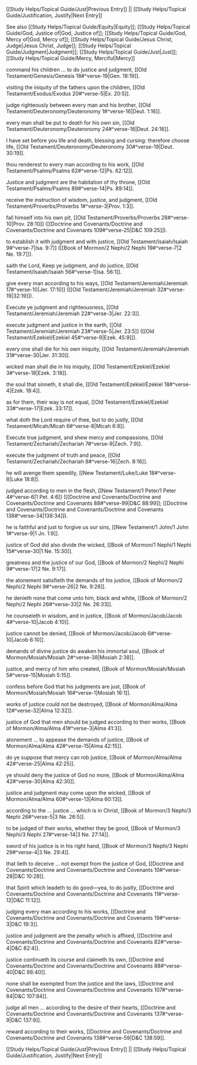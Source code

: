 [[Study Helps/Topical Guide/Just|Previous Entry]]  ||  [[Study Helps/Topical Guide/Justification, Justify|Next Entry]]

 See also [[Study Helps/Topical Guide/Equity|Equity]]; [[Study Helps/Topical Guide/God, Justice of|God, Justice of]]; [[Study Helps/Topical Guide/God, Mercy of|God, Mercy of]]; [[Study Helps/Topical Guide/Jesus Christ, Judge|Jesus Christ, Judge]]; [[Study Helps/Topical Guide/Judgment|Judgment]]; [[Study Helps/Topical Guide/Just|Just]]; [[Study Helps/Topical Guide/Mercy, Merciful|Mercy]]

 command his children ... to do justice and judgment, [[Old Testament/Genesis/Genesis 18#^verse-19|Gen. 18:19]].

 visiting the iniquity of the fathers upon the children, [[Old Testament/Exodus/Exodus 20#^verse-5|Ex. 20:5]].

 judge righteously between every man and his brother, [[Old Testament/Deuteronomy/Deuteronomy 1#^verse-16|Deut. 1:16]].

 every man shall be put to death for his own sin, [[Old Testament/Deuteronomy/Deuteronomy 24#^verse-16|Deut. 24:16]].

 I have set before you life and death, blessing and cursing: therefore choose life, [[Old Testament/Deuteronomy/Deuteronomy 30#^verse-19|Deut. 30:19]].

 thou renderest to every man according to his work, [[Old Testament/Psalms/Psalms 62#^verse-12|Ps. 62:12]].

 Justice and judgment are the habitation of thy throne, [[Old Testament/Psalms/Psalms 89#^verse-14|Ps. 89:14]].

 receive the instruction of wisdom, justice, and judgment, [[Old Testament/Proverbs/Proverbs 1#^verse-3|Prov. 1:3]].

 fall himself into his own pit, [[Old Testament/Proverbs/Proverbs 28#^verse-10|Prov. 28:10]] ([[Doctrine and Covenants/Doctrine and Covenants/Doctrine and Covenants 109#^verse-25|D&C 109:25]]).

 to establish it with judgment and with justice, [[Old Testament/Isaiah/Isaiah 9#^verse-7|Isa. 9:7]] ([[Book of Mormon/2 Nephi/2 Nephi 19#^verse-7|2 Ne. 19:7]]).

 saith the Lord, Keep ye judgment, and do justice, [[Old Testament/Isaiah/Isaiah 56#^verse-1|Isa. 56:1]].

 give every man according to his ways, [[Old Testament/Jeremiah/Jeremiah 17#^verse-10|Jer. 17:10]] ([[Old Testament/Jeremiah/Jeremiah 32#^verse-19|32:19]]).

 Execute ye judgment and righteousness, [[Old Testament/Jeremiah/Jeremiah 22#^verse-3|Jer. 22:3]].

 execute judgment and justice in the earth, [[Old Testament/Jeremiah/Jeremiah 23#^verse-5|Jer. 23:5]] ([[Old Testament/Ezekiel/Ezekiel 45#^verse-9|Ezek. 45:9]]).

 every one shall die for his own iniquity, [[Old Testament/Jeremiah/Jeremiah 31#^verse-30|Jer. 31:30]].

 wicked man shall die in his iniquity, [[Old Testament/Ezekiel/Ezekiel 3#^verse-18|Ezek. 3:18]].

 the soul that sinneth, it shall die, [[Old Testament/Ezekiel/Ezekiel 18#^verse-4|Ezek. 18:4]].

 as for them, their way is not equal, [[Old Testament/Ezekiel/Ezekiel 33#^verse-17|Ezek. 33:17]].

 what doth the Lord require of thee, but to do justly, [[Old Testament/Micah/Micah 6#^verse-8|Micah 6:8]].

 Execute true judgment, and shew mercy and compassions, [[Old Testament/Zechariah/Zechariah 7#^verse-9|Zech. 7:9]].

 execute the judgment of truth and peace, [[Old Testament/Zechariah/Zechariah 8#^verse-16|Zech. 8:16]].

 he will avenge them speedily, [[New Testament/Luke/Luke 18#^verse-8|Luke 18:8]].

 judged according to men in the flesh, [[New Testament/1 Peter/1 Peter 4#^verse-6|1 Pet. 4:6]] ([[Doctrine and Covenants/Doctrine and Covenants/Doctrine and Covenants 88#^verse-99|D&C 88:99]]; [[Doctrine and Covenants/Doctrine and Covenants/Doctrine and Covenants 138#^verse-34|138:34]]).

 he is faithful and just to forgive us our sins, [[New Testament/1 John/1 John 1#^verse-9|1 Jn. 1:9]].

 justice of God did also divide the wicked, [[Book of Mormon/1 Nephi/1 Nephi 15#^verse-30|1 Ne. 15:30]].

 greatness and the justice of our God, [[Book of Mormon/2 Nephi/2 Nephi 9#^verse-17|2 Ne. 9:17]].

 the atonement satisfieth the demands of his justice, [[Book of Mormon/2 Nephi/2 Nephi 9#^verse-26|2 Ne. 9:26]].

 he denieth none that come unto him, black and white, [[Book of Mormon/2 Nephi/2 Nephi 26#^verse-33|2 Ne. 26:33]].

 he counseleth in wisdom, and in justice, [[Book of Mormon/Jacob/Jacob 4#^verse-10|Jacob 4:10]].

 justice cannot be denied, [[Book of Mormon/Jacob/Jacob 6#^verse-10|Jacob 6:10]].

 demands of divine justice do awaken his immortal soul, [[Book of Mormon/Mosiah/Mosiah 2#^verse-38|Mosiah 2:38]].

 justice, and mercy of him who created, [[Book of Mormon/Mosiah/Mosiah 5#^verse-15|Mosiah 5:15]].

 confess before God that his judgments are just, [[Book of Mormon/Mosiah/Mosiah 16#^verse-1|Mosiah 16:1]].

 works of justice could not be destroyed, [[Book of Mormon/Alma/Alma 12#^verse-32|Alma 12:32]].

 justice of God that men should be judged according to their works, [[Book of Mormon/Alma/Alma 41#^verse-3|Alma 41:3]].

 atonement ... to appease the demands of justice, [[Book of Mormon/Alma/Alma 42#^verse-15|Alma 42:15]].

 do ye suppose that mercy can rob justice, [[Book of Mormon/Alma/Alma 42#^verse-25|Alma 42:25]].

 ye should deny the justice of God no more, [[Book of Mormon/Alma/Alma 42#^verse-30|Alma 42:30]].

 justice and judgment may come upon the wicked, [[Book of Mormon/Alma/Alma 60#^verse-13|Alma 60:13]].

 according to the ... justice ... which is in Christ, [[Book of Mormon/3 Nephi/3 Nephi 26#^verse-5|3 Ne. 26:5]].

 to be judged of their works, whether they be good, [[Book of Mormon/3 Nephi/3 Nephi 27#^verse-14|3 Ne. 27:14]].

 sword of his justice is in his right hand, [[Book of Mormon/3 Nephi/3 Nephi 29#^verse-4|3 Ne. 29:4]].

 that lieth to deceive ... not exempt from the justice of God, [[Doctrine and Covenants/Doctrine and Covenants/Doctrine and Covenants 10#^verse-28|D&C 10:28]].

 that Spirit which leadeth to do good—yea, to do justly, [[Doctrine and Covenants/Doctrine and Covenants/Doctrine and Covenants 11#^verse-12|D&C 11:12]].

 judging every man according to his works, [[Doctrine and Covenants/Doctrine and Covenants/Doctrine and Covenants 19#^verse-3|D&C 19:3]].

 justice and judgment are the penalty which is affixed, [[Doctrine and Covenants/Doctrine and Covenants/Doctrine and Covenants 82#^verse-4|D&C 82:4]].

 justice continueth its course and claimeth its own, [[Doctrine and Covenants/Doctrine and Covenants/Doctrine and Covenants 88#^verse-40|D&C 88:40]].

 none shall be exempted from the justice and the laws, [[Doctrine and Covenants/Doctrine and Covenants/Doctrine and Covenants 107#^verse-84|D&C 107:84]].

 judge all men ... according to the desire of their hearts, [[Doctrine and Covenants/Doctrine and Covenants/Doctrine and Covenants 137#^verse-9|D&C 137:9]].

 reward according to their works, [[Doctrine and Covenants/Doctrine and Covenants/Doctrine and Covenants 138#^verse-59|D&C 138:59]].

[[Study Helps/Topical Guide/Just|Previous Entry]]  ||  [[Study Helps/Topical Guide/Justification, Justify|Next Entry]]